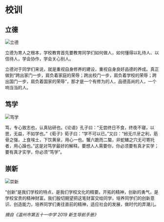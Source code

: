 # 校训

## 立德

![立德](https://i.loli.net/2021/07/18/KXvmOgtr6W3izDR.png)

立德为育人之根本，学校教育首先要教育同学们如何做人，如何懂得以礼待人、以信待人，学会协作，学会关心别人。

立德对于同学们来说，就是重视自身修养的建设，重视自身良好品德的养成。真正做到“跨出家门一步，肩负着家庭的荣辱；跨出校门一步，肩负着学校的荣辱；跨出国门一步，肩负着国家的荣辱”，那才是一个有修为的人，品德高尚的人，一个响当当的人。

## 笃学

![笃学](https://i.loli.net/2021/07/18/O3vsia6XSoBRY7x.png)

笃，专心致志也，认真钻研也。《论语》孔子曰：“无尝终日不食，终夜不寝，以思，无益，不如学也。”《荀子》荀子曰：“学不可以已。”又曰：“蚓无爪牙之利，筋骨之强，上食埃土，下饮黄泉，用心一也。蟹六跪而二螯，非蛇鳝之穴无可寄托者，用心躁也。”这是对笃学最好的解释。要想人人需要你，你必须要有真才实学；要有真才实学，你必须“笃学”。

## 崇新

![崇新](https://i.loli.net/2021/07/18/iuwUdyGCcQfxzVN.png)

“创新”是我们学校的特点，是我们学校文化的精要。开拓的精神，创新的勇气，是学校宝贵的精神财富。我们殷切期望把这笔财富交给同学，培养同学们的创新意识、创造能力，培养同学们勇往直前的精神，适应社会的发展，做时代的弄潮儿。

_摘自《温州市第五十一中学 2019 新生导航手册》_
